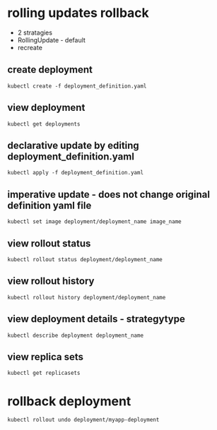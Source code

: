 # rolling updates rollback

* 2 stratagies
* RollingUpdate - default
* recreate
## create deployment
`kubectl create -f deployment_definition.yaml`
## view deployment
`kubectl get deployments`
## declarative update by editing deployment_definition.yaml
`kubectl apply -f deployment_definition.yaml`
## imperative update - does not change original definition yaml file
`kubectl set image deployment/deployment_name image_name`
## view rollout status
`kubectl rollout status deployment/deployment_name`
## view rollout history
`kubectl rollout history deployment/deployment_name`
## view deployment details - strategytype
`kubectl describe deployment deployment_name`
## view replica sets
`kubectl get replicasets`
# rollback deployment 
`kubectl rollout undo deployment/myapp-deployment`